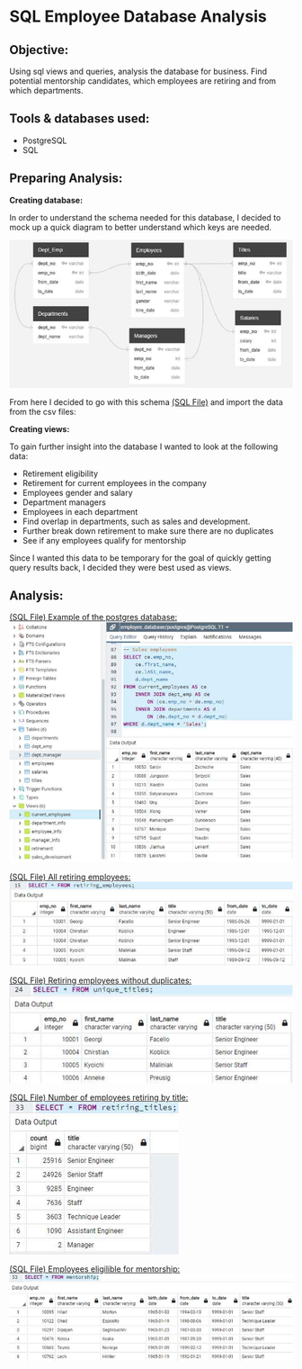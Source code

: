 # SQL Employee Database Analysis

## Objective: 
Using sql views and queries, analysis the database for business. Find potential mentorship candidates, which employees are retiring and from which departments. 

## Tools & databases used:
- PostgreSQL
- SQL

## Preparing Analysis:

**Creating database:**

In order to understand the schema needed for this database, I decided to mock up a quick diagram to better understand which keys are needed.

![diagram](https://github.com/Ryndine/sql_employee_database/blob/main/Images/ERDiagram.jpg)

From here I decided to go with this schema [(SQL File)](https://github.com/Ryndine/sql_employee_database/blob/main/schema.sql) and import the data from the csv files:  

**Creating views:**

To gain further insight into the database I wanted to look at the following data:
- Retirement eligibility
- Retirement for current employees in the company
- Employees gender and salary
- Department managers
- Employees in each department
- Find overlap in departments, such as sales and development.
- Further break down retirement to make sure there are no duplicates
- See if any employees qualify for mentorship

Since I wanted this data to be temporary for the goal of quickly getting query results back, I decided they were best used as views.

## Analysis:

[(SQL File) Example of the postgres database:](https://github.com/Ryndine/sql_employee_database/blob/main/simple_queries.sql)  
![example](https://github.com/Ryndine/sql_employee_database/blob/main/Images/database_example.jpg)

[(SQL File) All retiring employees:](https://github.com/Ryndine/sql_employee_database/blob/main/view_retiring_employees.sql)  
![employees](https://github.com/Ryndine/sql_employee_database/blob/main/Images/retiring_employees.jpg)

[(SQL File) Retiring employees without duplicates:](https://github.com/Ryndine/sql_employee_database/blob/main/view_unique_titles.sql)  
![retiring](https://github.com/Ryndine/sql_employee_database/blob/main/Images/unique_titles.jpg)

[(SQL File) Number of employees retiring by title:](https://github.com/Ryndine/sql_employee_database/blob/main/view_number_retiring.sql)  
![titles](https://github.com/Ryndine/sql_employee_database/blob/main/Images/retiring_titles.jpg)

[(SQL File) Employees eligilible for mentorship:](https://github.com/Ryndine/sql_employee_database/blob/main/view_mentorship_eligibility.sql)  
![mentorship](https://github.com/Ryndine/sql_employee_database/blob/main/Images/mentorship.jpg)

